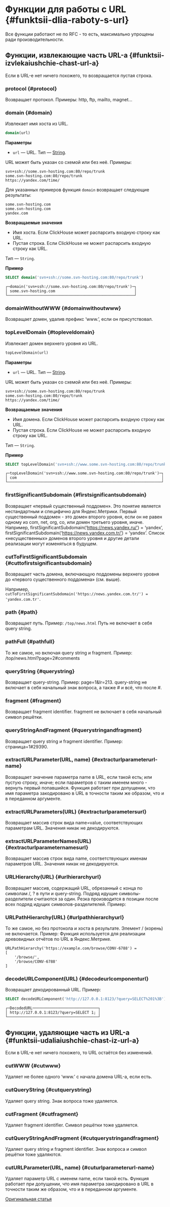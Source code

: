 # Функции для работы с URL {#funktsii-dlia-raboty-s-url}

Все функции работают не по RFC - то есть, максимально упрощены ради производительности.

## Функции, извлекающие часть URL-а {#funktsii-izvlekaiushchie-chast-url-a}

Если в URL-е нет ничего похожего, то возвращается пустая строка.

### protocol {#protocol}

Возвращает протокол. Примеры: http, ftp, mailto, magnet…

### domain {#domain}

Извлекает имя хоста из URL.

``` sql
domain(url)
```

**Параметры**

-   `url` — URL. Тип — [String](../../sql-reference/functions/url-functions.md).

URL может быть указан со схемой или без неё. Примеры:

``` text
svn+ssh://some.svn-hosting.com:80/repo/trunk
some.svn-hosting.com:80/repo/trunk
https://yandex.com/time/
```

Для указанных примеров функция `domain` возвращает следующие результаты:

``` text
some.svn-hosting.com
some.svn-hosting.com
yandex.com
```

**Возвращаемые значения**

-   Имя хоста. Если ClickHouse может распарсить входную строку как URL.
-   Пустая строка. Если ClickHouse не может распарсить входную строку как URL.

Тип — `String`.

**Пример**

``` sql
SELECT domain('svn+ssh://some.svn-hosting.com:80/repo/trunk')
```

``` text
┌─domain('svn+ssh://some.svn-hosting.com:80/repo/trunk')─┐
│ some.svn-hosting.com                                   │
└────────────────────────────────────────────────────────┘
```

### domainWithoutWWW {#domainwithoutwww}

Возвращает домен, удалив префикс ‘www.’, если он присутствовал.

### topLevelDomain {#topleveldomain}

Извлекает домен верхнего уровня из URL.

``` sql
topLevelDomain(url)
```

**Параметры**

-   `url` — URL. Тип — [String](../../sql-reference/functions/url-functions.md).

URL может быть указан со схемой или без неё. Примеры:

``` text
svn+ssh://some.svn-hosting.com:80/repo/trunk
some.svn-hosting.com:80/repo/trunk
https://yandex.com/time/
```

**Возвращаемые значения**

-   Имя домена. Если ClickHouse может распарсить входную строку как URL.
-   Пустая строка. Если ClickHouse не может распарсить входную строку как URL.

Тип — `String`.

**Пример**

``` sql
SELECT topLevelDomain('svn+ssh://www.some.svn-hosting.com:80/repo/trunk')
```

``` text
┌─topLevelDomain('svn+ssh://www.some.svn-hosting.com:80/repo/trunk')─┐
│ com                                                                │
└────────────────────────────────────────────────────────────────────┘
```

### firstSignificantSubdomain {#firstsignificantsubdomain}

Возвращает «первый существенный поддомен». Это понятие является нестандартным и специфично для Яндекс.Метрики. Первый существенный поддомен - это домен второго уровня, если он не равен одному из com, net, org, co, или домен третьего уровня, иначе. Например, firstSignificantSubdomain(‘https://news.yandex.ru/’) = ‘yandex’, firstSignificantSubdomain(‘https://news.yandex.com.tr/’) = ‘yandex’. Список «несущественных» доменов второго уровня и другие детали реализации могут изменяться в будущем.

### cutToFirstSignificantSubdomain {#cuttofirstsignificantsubdomain}

Возвращает часть домена, включающую поддомены верхнего уровня до «первого существенного поддомена» (см. выше).

Например, `cutToFirstSignificantSubdomain('https://news.yandex.com.tr/') = 'yandex.com.tr'`.

### path {#path}

Возвращает путь. Пример: `/top/news.html` Путь не включает в себя query string.

### pathFull {#pathfull}

То же самое, но включая query string и fragment. Пример: /top/news.html?page=2\#comments

### queryString {#querystring}

Возвращает query-string. Пример: page=1&lr=213. query-string не включает в себя начальный знак вопроса, а также \# и всё, что после \#.

### fragment {#fragment}

Возвращает fragment identifier. fragment не включает в себя начальный символ решётки.

### queryStringAndFragment {#querystringandfragment}

Возвращает query string и fragment identifier. Пример: страница=1\#29390.

### extractURLParameter(URL, name) {#extracturlparameterurl-name}

Возвращает значение параметра name в URL, если такой есть; или пустую строку, иначе; если параметров с таким именем много - вернуть первый попавшийся. Функция работает при допущении, что имя параметра закодировано в URL в точности таким же образом, что и в переданном аргументе.

### extractURLParameters(URL) {#extracturlparametersurl}

Возвращает массив строк вида name=value, соответствующих параметрам URL. Значения никак не декодируются.

### extractURLParameterNames(URL) {#extracturlparameternamesurl}

Возвращает массив строк вида name, соответствующих именам параметров URL. Значения никак не декодируются.

### URLHierarchy(URL) {#urlhierarchyurl}

Возвращает массив, содержащий URL, обрезанный с конца по символам /, ? в пути и query-string. Подряд идущие символы-разделители считаются за один. Резка производится в позиции после всех подряд идущих символов-разделителей. Пример:

### URLPathHierarchy(URL) {#urlpathhierarchyurl}

То же самое, но без протокола и хоста в результате. Элемент / (корень) не включается. Пример:
Функция используется для реализации древовидных отчётов по URL в Яндекс.Метрике.

``` text
URLPathHierarchy('https://example.com/browse/CONV-6788') =
[
    '/browse/',
    '/browse/CONV-6788'
]
```

### decodeURLComponent(URL) {#decodeurlcomponenturl}

Возвращает декодированный URL.
Пример:

``` sql
SELECT decodeURLComponent('http://127.0.0.1:8123/?query=SELECT%201%3B') AS DecodedURL;
```

``` text
┌─DecodedURL─────────────────────────────┐
│ http://127.0.0.1:8123/?query=SELECT 1; │
└────────────────────────────────────────┘
```

## Функции, удаляющие часть из URL-а {#funktsii-udaliaiushchie-chast-iz-url-a}

Если в URL-е нет ничего похожего, то URL остаётся без изменений.

### cutWWW {#cutwww}

Удаляет не более одного ‘www.’ с начала домена URL-а, если есть.

### cutQueryString {#cutquerystring}

Удаляет query string. Знак вопроса тоже удаляется.

### cutFragment {#cutfragment}

Удаляет fragment identifier. Символ решётки тоже удаляется.

### cutQueryStringAndFragment {#cutquerystringandfragment}

Удаляет query string и fragment identifier. Знак вопроса и символ решётки тоже удаляются.

### cutURLParameter(URL, name) {#cuturlparameterurl-name}

Удаляет параметр URL с именем name, если такой есть. Функция работает при допущении, что имя параметра закодировано в URL в точности таким же образом, что и в переданном аргументе.

[Оригинальная статья](https://clickhouse.tech/docs/ru/query_language/functions/url_functions/) <!--hide-->
